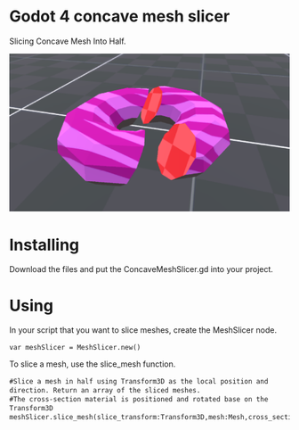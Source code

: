 # Godot 4 concave mesh slicer

Slicing Concave Mesh Into Half.

![alt text](https://github.com/PiCode9560/Godot-4-Concave-Mesh-Slicer/blob/main/images/Godot%20Mesh%20slicer.png)

# Installing
Download the files and put the ConcaveMeshSlicer.gd into your project.

# Using
In your script that you want to slice meshes, create the MeshSlicer node.

``` gdscript
var meshSlicer = MeshSlicer.new()
```

To slice a mesh, use the slice_mesh function.

``` gdscript
#Slice a mesh in half using Transform3D as the local position and direction. Return an array of the sliced meshes.
#The cross-section material is positioned and rotated base on the Transform3D
meshSlicer.slice_mesh(slice_transform:Transform3D,mesh:Mesh,cross_section_material:Material)
```
